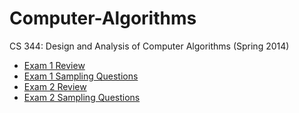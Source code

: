 Computer-Algorithms
=========================

CS 344: Design and Analysis of Computer Algorithms (Spring 2014)

* [Exam 1 Review](exam1review.md)
* [Exam 1 Sampling Questions](exam1sample.md)
* [Exam 2 Review](exam2review.md)
* [Exam 2 Sampling Questions](exam2sample.md)
